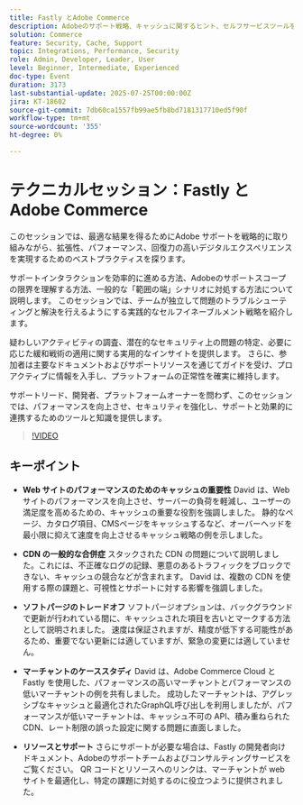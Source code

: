 ```yaml
---
title: Fastly とAdobe Commerce
description: Adobeのサポート戦略、キャッシュに関するヒント、セルフサービスツールを利用して、スケーラブルな成功を実現し、デジタルパフォーマンスとセキュリティを強化します。**
solution: Commerce
feature: Security, Cache, Support
topic: Integrations, Performance, Security
role: Admin, Developer, Leader, User
level: Beginner, Intermediate, Experienced
doc-type: Event
duration: 3173
last-substantial-update: 2025-07-25T00:00:00Z
jira: KT-18602
source-git-commit: 7db60ca1557fb99ae5fb8bd7181317710ed5f90f
workflow-type: tm+mt
source-wordcount: '355'
ht-degree: 0%

---
```



# テクニカルセッション：Fastly とAdobe Commerce

このセッションでは、最適な結果を得るためにAdobe サポートを戦略的に取り組みながら、拡張性、パフォーマンス、回復力の高いデジタルエクスペリエンスを実現するためのベストプラクティスを探ります。

サポートインタラクションを効率的に進める方法、Adobeのサポートスコープの限界を理解する方法、一般的な「範囲の端」シナリオに対処する方法について説明します。 このセッションでは、チームが独立して問題のトラブルシューティングと解決を行えるようにする実践的なセルフイネーブルメント戦略を紹介します。

疑わしいアクティビティの調査、潜在的なセキュリティ上の問題の特定、必要に応じた緩和戦術の適用に関する実用的なインサイトを提供します。 さらに、参加者は主要なドキュメントおよびサポートリソースを通じてガイドを受け、プロアクティブに情報を入手し、プラットフォームの正常性を確実に維持します。

サポートリード、開発者、プラットフォームオーナーを問わず、このセッションでは、パフォーマンスを向上させ、セキュリティを強化し、サポートと効果的に連携するためのツールと知識を提供します。

>[!VIDEO](https://video.tv.adobe.com/v/3469841/?learn=on&enablevpops)

## キーポイント

* **Web サイトのパフォーマンスのためのキャッシュの重要性** David は、Web サイトのパフォーマンスを向上させ、サーバーの負荷を軽減し、ユーザーの満足度を高めるための、キャッシュの重要な役割を強調しました。 静的なページ、カタログ項目、CMSページをキャッシュするなど、オーバーヘッドを最小限に抑えて速度を向上させるキャッシュ戦略の例を示しました。

* **CDN の一般的な合併症** スタックされた CDN の問題について説明しました。これには、不正確なログの記録、悪意のあるトラフィックをブロックできない、キャッシュの競合などが含まれます。 David は、複数の CDN を使用する際の課題と、可視性とサポートに対する影響を強調しました。

* **ソフトパージのトレードオフ** ソフトパージオプションは、バックグラウンドで更新が行われている間に、キャッシュされた項目を古いとマークする方法として説明されました。 速度は保証されますが、精度が低下する可能性があるため、重要でない更新には適していますが、緊急の変更には適していません。

* **マーチャントのケーススタディ** David は、Adobe Commerce Cloud と Fastly を使用した、パフォーマンスの高いマーチャントとパフォーマンスの低いマーチャントの例を共有しました。 成功したマーチャントは、アグレッシブなキャッシュと最適化されたGraphQL呼び出しを利用しましたが、パフォーマンスが低いマーチャントは、キャッシュ不可の API、積み重ねられた CDN、レート制限の誤った設定に関する問題に直面しました。

* **リソースとサポート** さらにサポートが必要な場合は、Fastly の開発者向けドキュメント、Adobeのサポートチームおよびコンサルティングサービスをご覧ください。 QR コードとリソースへのリンクは、マーチャントが web サイトを最適化し、特定の課題に対処するのに役立つように提供されました。

